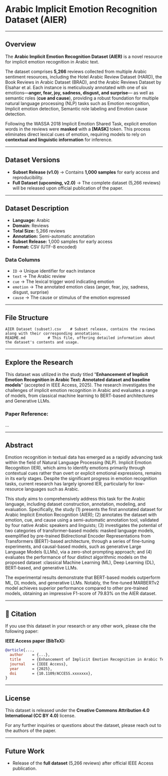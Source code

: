 # Arabic Implicit Emotion Recognition Dataset (AIER)

---

##  Overview

The **Arabic Implicit Emotion Recognition Dataset (AIER)** is a novel resource for implicit emotion recognition in Arabic text.

The dataset comprises **5,266** reviews collected from multiple Arabic sentiment resources, including the Hotel Arabic Review Dataset (HARD), the Book Reviews in Arabic Dataset (BRAD), and the Arabic Reviews Dataset by Elsahar et al. Each instance is meticulously annotated with one of six emotions—**anger, fear, joy, sadness, disgust, and surprise**— as well as semantic roles (**cue and cause**), providing a robust foundation for multiple natural language processing (NLP) tasks such as Emotion recognition, Implicit emotion detection, Semantic role labeling and Emotion cause detection.

Following the WASSA 2018 Implicit Emotion Shared Task, explicit emotion words in the reviews were **masked** with a **[MASK]** token. This process eliminates direct lexical cues of emotion, requiring models to rely on **contextual and linguistic information** for inference.


---

##  Dataset Versions
- **Subset Release (v1.0)** → Contains **1,000 samples** for early access and reproducibility.  
- **Full Dataset (upcoming, v2.0)** → The complete dataset (5,266 reviews) will be released upon official publication of the paper.  

---

##  Dataset Description
- **Language:** Arabic  
- **Domain:** Reviews 
- **Total Size:** 5,266 reviews
- **Annotation:** Semi-automatic annotation
- **Subset Release:** 1,000 samples for early access  
- **Format:** CSV (UTF-8 encoded)  

### Data Columns
- `ID` → Unique identifier for each instance  
- `text` → The Arabic review  
- `cue` → The lexical trigger word indicating emotion  
- `emotion` → The annotated emotion class (anger, fear, joy, sadness, disgust, surprise)  
- `cause` → The cause or stimulus of the emotion expressed  

---


##  File Structure
```
AIER Dataset (subset).csv    # Subset release, contains the reviews along with their corresponding annotations.
README.md          # This file, offering detailed information about the dataset's contents and usage.
```

---

## Explore the Research

This dataset was utilized in the study titled "**Enhancement of Implicit Emotion Recognition in Arabic Text: Annotated dataset and baseline models**" (accepted in IEEE Access, 2025). The research investigates the challenges of implicit emotion recognition in Arabic and evaluates a range of models, from classical machine learning to BERT-based architectures and Generative LLMs.

### Paper Reference:

... 

---


## Abstract

Emotion recognition in textual data has emerged as a rapidly advancing task within the field of Natural Language Processing (NLP). Implicit Emotion Recognition (IER), which aims to identify emotions primarily through contextual cues rather than overt or explicit emotional expressions, remains in its early stages. Despite the significant progress in emotion recognition tasks, current research has largely ignored IER, particularly for low-resource languages such as Arabic. 

This study aims to comprehensively address this task for the Arabic language, including dataset construction, annotation, modeling, and evaluation. Specifically, the study (1) presents the first annotated dataset for Arabic Implicit Emotion Recognition (AIER); (2) annotates the dataset with emotion, cue, and cause using a semi-automatic annotation tool, validated by four native Arabic speakers and linguists; (3) investigates the potential of two categories of transformer-based models: masked language models, exemplified by pre-trained Bidirectional Encoder Representations from Transformers (BERT)-based architecture, through a series of fine-tuning experiments, and causal-based models, such as generative Large Language Models (LLMs), via a zero-shot prompting approach; and (4) evaluates the performance of four distinct algorithmic models on the proposed dataset :classical Machine Learning (ML), Deep Learning (DL), BERT-based, and generative LLMs. 

The experimental results demonstrate that BERT-based models outperform ML, DL models, and generative LLMs. Notably, the fine-tuned MARBERTv2 model achieves superior performance compared to other pre-trained models, obtaining an impressive F1-score of 79.83% on the AIER dataset.


---


## 🧾 Citation
If you use this dataset in your research or any other work, please cite the following paper:


**IEEE Access paper (BibTeX):**
```bibtex
@article{...,
  author    = {...},
  title     = {Enhancement of Implicit Emotion Recognition in Arabic Text: Annotated dataset and baseline models},
  journal   = {IEEE Access},
  year      = {2025},
  doi       = {10.1109/ACCESS.xxxxxxx},
}
```

---

##  License
This dataset is released under the **Creative Commons Attribution 4.0 International (CC BY 4.0)** license.  

For any further inquiries or questions about the dataset, please reach out to the authors of the paper.

---


## Future Work
- Release of the **full dataset** (5,266 reviews) after official IEEE Access publication.  
